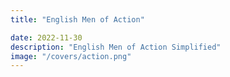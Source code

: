 ```yaml
---
title: "English Men of Action"

date: 2022-11-30
description: "English Men of Action Simplified"
image: "/covers/action.png"
---
```

